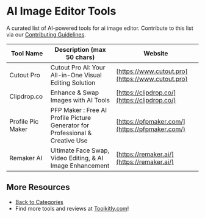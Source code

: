 # AI Image Editor Tools

A curated list of AI-powered tools for ai image editor. Contribute to this list via our [Contributing Guidelines](../CONTRIBUTING.md).

| Tool Name | Description (max 50 chars) | Website |
|-----------|----------------------------|---------|
| Cutout Pro | Cutout Pro AI: Your All-in-One Visual Editing Solution | [https://www.cutout.pro](https://www.cutout.pro) |
| Clipdrop.co | Enhance & Swap Images with AI Tools | [https://clipdrop.co/](https://clipdrop.co/) |
| Profile Pic Maker | PFP Maker : Free AI Profile Picture Generator for Professional & Creative Use | [https://pfpmaker.com/](https://pfpmaker.com/) |
| Remaker AI | Ultimate Face Swap, Video Editing, & AI Image Enhancement | [https://remaker.ai/](https://remaker.ai/) |

## More Resources
- [Back to Categories](../README.md)
- Find more tools and reviews at [Toolkitly.com](https://toolkitly.com)!
